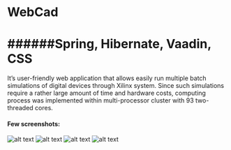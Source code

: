 WebCad
======

######Spring, Hibernate, Vaadin, CSS
======
It’s user-friendly web application that allows easily run multiple batch simulations of digital devices through Xilinx system. Since such simulations require a rather large amount of time and hardware costs, computing process was implemented within multi-processor cluster with 93 two-threaded cores.


#### Few screenshots:

![alt text](https://dl.dropboxusercontent.com/u/35175911/work/webcad_scr_0.PNG "Logo Title Text 1")
![alt text](https://dl.dropboxusercontent.com/u/35175911/work/webcad_scr_1.PNG "Logo Title Text 1")
![alt text](https://dl.dropboxusercontent.com/u/35175911/work/webcad_scr_2.PNG "Logo Title Text 1")
![alt text](https://dl.dropboxusercontent.com/u/35175911/work/webcad_scr_3.PNG "Logo Title Text 1")
